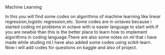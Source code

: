  Machine Learning
 
 In this you will find some codes on algorithms of
 machine learning like linear regression,logistic regression,etc.
 Some codes are in octaves because i started coding ml problems in
 octave with is easier language to start with.If you are newbie than 
 this is the better place to learn how to implement algorithms in coding
 language.There are also some notes on ml that i have made while studing
 ml.I have also added some codes using scikit-learn. 
 Now i will add codes for questions on kaggle and also of project.
 
